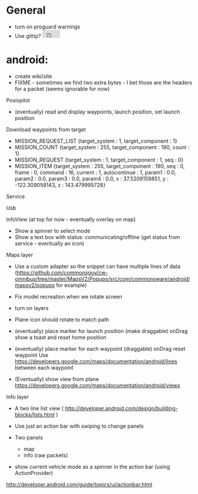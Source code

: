 # General
* turn on proguard warnings
* Use gittip?  <iframe style="border: 0; margin: 0; padding: 0;"
        src="https://www.gittip.com/geeksville/widget.html"
        width="48pt" height="22pt"></iframe>

# android:
* create wiki/site
* FIXME - sometimes we find two extra bytes - I bet those are the headers for a packet (seems ignorable for now)

Posixpilot
* (eventually) read and display waypoints, launch position, set launch position

Download waypoints from target
* MISSION_REQUEST_LIST {target_system : 1, target_component : 1}
* MISSION_COUNT {target_system : 255, target_component : 190, count : 1}
* MISSION_REQUEST {target_system : 1, target_component : 1, seq : 0}
* MISSION_ITEM {target_system : 255, target_component : 190, seq : 0, frame : 0, command : 16, current : 1, autocontinue : 1, param1 : 0.0, param2 : 0.0, param3 : 0.0, param4 : 0.0, x : 37.5209159851, y : -122.309059143, z : 143.479995728}

Service

Usb 

InfoView (at top for now - eventually overlay on map)
* Show a spinner to select mode
* Show a text box with status: communicating/offline (get status from service - eventually an icon)

Maps layer
* Use a custom adapter so the snippet can have multiple lines of data (https://github.com/commonsguy/cw-omnibus/tree/master/MapsV2/Popups/src/com/commonsware/android/mapsv2/popups for example)
* Fix model recreation when we rotate screen
* turn on layers
* Plane icon should rotate to match path

* (eventually) place marker for launch position (make draggable)
  onDrag show a toast and reset home position

* (eventually) place marker for each waypoint (draggable)
  onDrag reset waypoint
  Use https://developers.google.com/maps/documentation/android/lines between each waypoint

* (Eventually) show view from plane https://developers.google.com/maps/documentation/android/views

Info layer

* A two line list view ( http://developer.android.com/design/building-blocks/lists.html )

* Use just an action bar with swiping to change panels 
* Two panels
  * map
  * info (raw packets)
* show current vehicle mode as a spinner in the action bar (using ActionProvider)

http://developer.android.com/guide/topics/ui/actionbar.html
